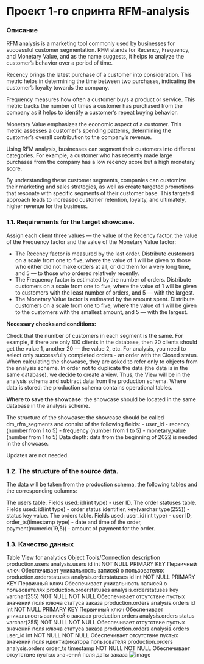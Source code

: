 # Проект 1-го спринта RFM-analysis

### Описание
RFM analysis is a marketing tool commonly used by businesses for successful customer segmentation. RFM stands for Recency, Frequency, and Monetary Value, and as the name suggests, it helps to analyze the customer’s behavior over a period of time.

Recency brings the latest purchase of a customer into consideration. This metric helps in determining the time between two purchases, indicating the customer’s loyalty towards the company.

Frequency measures how often a customer buys a product or service. This metric tracks the number of times a customer has purchased from the company as it helps to identify a customer’s repeat buying behavior.

Monetary Value emphasizes the economic aspect of a customer. This metric assesses a customer's spending patterns, determining the customer’s overall contribution to the company’s revenue.

Using RFM analysis, businesses can segment their customers into different categories. For example, a customer who has recently made large purchases from the company has a low recency score but a high monetary score.

By understanding these customer segments, companies can customize their marketing and sales strategies, as well as create targeted promotions that resonate with specific segments of their customer base. This targeted approach leads to increased customer retention, loyalty, and ultimately, higher revenue for the business.

### 1.1. Requirements for the target showcase.
Assign each client three values — the value of the Recency factor, the value of the Frequency factor and the value of the Monetary Value factor:
- The Recency factor is measured by the last order. Distribute customers on a scale from one to five, where the value of 1 will be given to those who either did not make orders at all, or did them for a very long time, and 5 — to those who ordered relatively recently.
- The Frequency factor is estimated by the number of orders. Distribute customers on a scale from one to five, where the value of 1 will be given to customers with the least number of orders, and 5 — with the largest.
- The Monetary Value factor is estimated by the amount spent. Distribute customers on a scale from one to five, where the value of 1 will be given to the customers with the smallest amount, and 5 — with the largest.


**Necessary checks and conditions:**

Check that the number of customers in each segment is the same. For example, if there are only 100 clients in the database, then 20 clients should get the value 1, another 20 — the value 2, etc.
For analysis, you need to select only successfully completed orders - an order with the Closed status.
When calculating the showcase, they are asked to refer only to objects from the analysis scheme. In order not to duplicate the data (the data is in the same database), we decide to create a view. Thus, the View will be in the analysis schema and subtract data from the production schema.
Where data is stored: the production schema contains operational tables.

**Where to save the showcase:** the showcase should be located in the same database in the analysis scheme.

The structure of the showcase: the showcase should be called dm_rfm_segments and consist of the following fields: - user_id - recency (number from 1 to 5) - frequency (number from 1 to 5) - monetary_value (number from 1 to 5) Data depth: data from the beginning of 2022 is needed in the showcase.

Updates are not needed.

###  1.2. The structure of the source data.
The data will be taken from the production schema, the following tables and the corresponding columns:

The users table. Fields used: id(int type) - user ID.
The order statuses table. Fields used: id(int type) - order status identifier, key(varchar type(255)) - status key value.
The orders table. Fields used: user_id(int type) - user ID, order_ts(timestamp type) - date and time of the order, payment(numeric(19,5)) - amount of payment for the order.

###  1.3. Качество данных
Table	View for analytics	Object	Tools/Connection	description
production.users	analysis.users	id int NOT NULL PRIMARY KEY	Первичный ключ	Обеспечивает уникальность записей о пользователях
production.orderstatuses	analysis.orderstatuses	id int NOT NULL PRIMARY KEY	Первичный ключ	Обеспечивает уникальность записей о пользователях
production.orderstatuses	analysis.orderstatuses	key varchar(255) NOT NULL	NOT NULL	Обеспечивает отсутствие пустых значений поля ключа статуса заказа
production.orders	analysis.orders	id int NOT NULL PRIMARY KEY	Первичный ключ	Обеспечивает уникальность записей о заказах
production.orders	analysis.orders	status varchar(255) NOT NULL	NOT NULL	Обеспечивает отсутствие пустых значений поля ключа статуса заказа
production.orders	analysis.orders	user_id int NOT NULL	NOT NULL	Обеспечивает отсутствие пустых значений поля идентификатора пользователя
production.orders	analysis.orders	order_ts timestamp NOT NULL	NOT NULL	Обеспечивает отсутствие пустых значений поля даты заказа
![image](https://github.com/Multik838/RFM-analysis/assets/69846294/5fd4a4ae-e0f2-491f-b717-659bf26fa1db)


